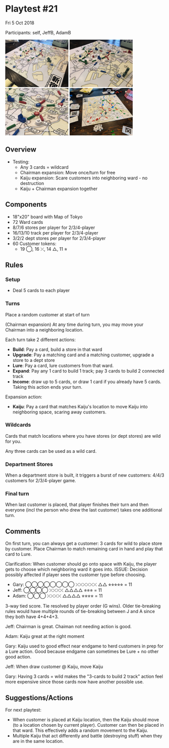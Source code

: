 # Playtest #21

Fri 5 Oct 2018

Participants: self, JeffB, AdamB

<img src="images/pt21/pt21-0765.jpg" height="150px"/> <img src="images/pt21/pt21-0766.jpg" height="150px"/> <img src="images/pt21/pt21-0767.jpg" height="150px"/> <img src="images/pt21/pt21-124108.jpg" height="150px"/>

## Overview

* Testing:
	* Any 3 cards = wildcard
	* Chairman expansion: Move once/turn for free
	* Kaiju expansion: Scare customers into neighboring ward - no destruction
	* Kaiju + Chairman expansion together

## Components

* 18"x20" board with Map of Tokyo
* 72 Ward cards
* 8/7/6 stores per player for 2/3/4-player
* 16/13/10 track per player for 2/3/4-player
* 3/2/2 dept stores per player for 2/3/4-player
* 60 Customer tokens:
	* 19 ◯, 16 ⤫, 14 △, 11 ⭐︎

## Rules

### Setup

* Deal 5 cards to each player

### Turns

Place a random customer at start of turn

(Chairman expansion) At any time during turn, you may move your Chairman into a neighboring location.

Each turn take 2 different actions:

* **Build**: Pay a card, build a store in that ward
* **Upgrade**: Pay a matching card and a matching customer, upgrade a store to a dept store
* **Lure**: Pay a card, lure customers from that ward.
* **Expand**: Pay any 1 card to build 1 track; pay 3 cards to build 2 connected track
* **Income**: draw up to 5 cards, or draw 1 card if you already have 5 cards. Taking this action ends your turn.

Expansion action:

* **Kaiju**: Pay a card that matches Kaiju's location to move Kaiju into neighboring space, scaring away customers.

### Wildcards

Cards that match locations where you have stores (or dept stores) are wild for you.

Any three cards can be used as a wild card.

### Department Stores

When a department store is built, it triggers a burst of new customers: 4/4/3 customers for 2/3/4-player game.

### Final turn

When last customer is placed, that player finishes their turn and then everyone (incl the person who drew the last customer) takes one additional turn.

## Comments

On first turn, you can always get a customer: 3 cards for wild to place store by customer. Place Chairman to match remaining card in hand and play that card to Lure.

Clarification: When customer should go onto space with Kaiju, the player gets to choose which neighboring ward it goes into. ISSUE: Decision possibly affected if player sees the customer type before choosing.

* Gary: ◯◯◯◯◯◯◯◯ ⤫⤫⤫⤫⤫⤫ △△ ⭐︎⭐︎⭐︎⭐︎⭐︎ = 11
* Jeff: ◯◯◯◯ ⤫⤫⤫⤫ △△△△ ⭐︎⭐︎⭐︎ = 11
* Adam: ◯◯◯ ⤫⤫⤫⤫ △△△△ ⭐︎⭐︎⭐︎⭐︎ = 11

3-way tied score. Tie resolved by player order (G wins). Older tie-breaking rules would have multiple rounds of tie-breaking between J and A since they both have 4+4+4+3.

Jeff: Chairman is great. Chaiman not needing action is good.

Adam: Kaiju great at the right moment

Gary: Kaiju used to good effect near endgame to herd customers in prep for a Lure action. Good because endgame can sometimes be Lure + no other good action.

Jeff: When draw customer @ Kaiju, move Kaiju

Gary: Having 3 cards = wild makes the "3-cards to build 2 track" action feel more expensive since those cards now have another possible use.

## Suggestions/Actions

For next playtest:

* When customer is placed at Kaiju location, then the Kaiju should move (to a location chosen by current player). Customer can then be placed in that ward. This effectively adds a random movement to the Kaiju.
* Multiple Kaiju that act differently and battle (destroying stuff) when they are in the same location.
